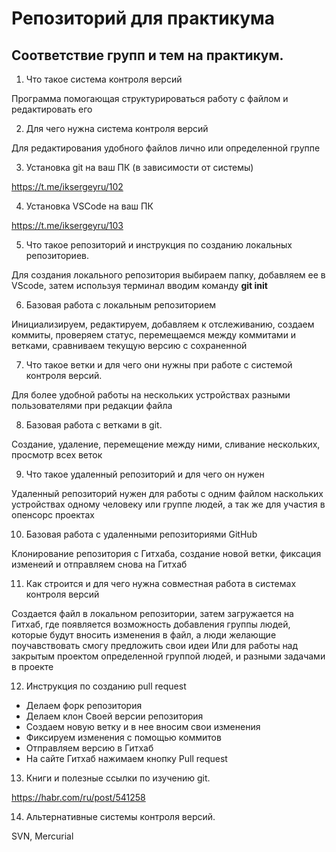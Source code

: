 # Репозиторий для практикума
## Соответствие групп и тем на практикум.

1. Что такое система контроля версий

Программа помогающая структурироваться работу с файлом и редактировать его

2. Для чего нужна система контроля версий

Для редактирования удобного файлов лично или определенной группе

3. Установка git на ваш ПК (в зависимости от системы)

https://t.me/iksergeyru/102

4. Установка VSCode на ваш ПК

https://t.me/iksergeyru/103

5. Что такое репозиторий и инструкция по созданию 
локальных репозиториев.

Для создания локального репозитория выбираем папку, добавляем ее в VScode, затем используя терминал вводим команду **git init**

6. Базовая работа с локальным репозиторием

Инициализируем, редактируем, добавляем к отслеживанию, создаем коммиты, проверяем статус, перемещаемся между коммитами и ветками, сравниваем текущую версию с сохраненной

7. Что такое ветки и для чего они нужны при работе с системой контроля версий.

Для  более удобной работы на нескольких устройствах разными пользователями при редакции файла

8. Базовая работа с ветками в git.

Создание, удаление, перемещение между ними, сливание нескольких, просмотр всех веток

9. Что такое удаленный репозиторий и для чего он нужен

Удаленный репозиторий нужен для работы с одним файлом наскольких устройствах одному человеку или группе людей, а так же для участия в опенсорс проектах

10. Базовая работа с удаленными репозиториями GitHub

Клонирование репозитория с Гитхаба, создание новой ветки, фиксация изменеий и отправляем снова на Гитхаб

11. Как строится и для чего нужна совместная работа в системах контроля версий

Создается файл в локальном репозитории, затем загружается на Гитхаб, где появляется возможность добавления группы людей, которые будут вносить изменения в файл, а люди желающие поучавствовать смогу предложить свои идеи
Или для работы над закрытым проектом определенной группой людей, и разными задачами в проекте

12. Инструкция по созданию pull request

+ Делаем форк репозитория
+ Делаем клон Своей версии репозитория
+ Создаем новую ветку и в нее вносим свои изменения
+ Фиксируем изменения с помощью коммитов
+ Отправляем версию в Гитхаб
+ На сайте Гитхаб нажимаем кнопку Pull request

13. Книги и полезные ссылки по изучению git.

https://habr.com/ru/post/541258

14. Альтернативные системы контроля версий.

SVN, Mercurial
